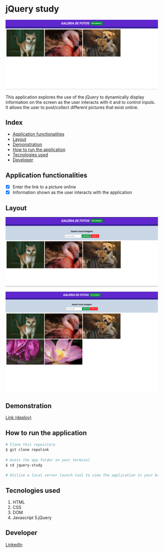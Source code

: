 # jQuery study
![Layout](./images/layout.png)

This application explores the use of the jQuery to dynamically display information on the screen as the user interacts with it and to control inputs. It allows the user to post/collect different pictures that exist online.

## Index
- <a href="#functionalities">Application functionalities</a>
- <a href="#layout">Layout</a>
- <a href="#demonstration">Demonstration</a>
- <a href="#run">How to run the application</a>
- <a href="#tecnologies-used">Tecnologies used</a>
- <a href="#developer">Developer</a>

## Application functionalities
 - [x]  Enter the link to a picture online
 - [x]  Information shown as the user interacts with the application

## Layout

![Form layout](./images/layout2.png)

![Display pictures](./images/display-pictures.png)

## Demonstration
[Link (deploy)](https://jquery-study.vercel.app/)



## How to run the application
```bash
# Clone this repository
$ git clone repolink

# Acess the app folder on your terminal
$ cd jquery-study

# Utilize a local server launch tool to view the application in your browser

```

## Tecnologies used
1. HTML
2. CSS
3. DOM
4. Javascript
5.jQuery

## Developer
[LinkedIn](https://www.linkedin.com/in/julia-silva-borges/)
